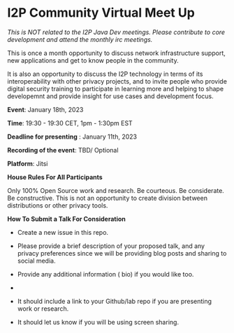 # I2P Community Virtual Meet Up 

*This is NOT related to the I2P Java Dev meetings. Please contribute to core development and attend the monthly irc meetings.*

This is once a month opportunity to discuss network infrastructure support, new applications and get to know people in the community.

It is also an opportunity to discuss the I2P technology in terms of its interoperability with other privacy projects, and to invite people who provide digital security training to participate in learning more and helping to shape developemnt and provide insight for use cases and development focus. 


**Event**: January 18th, 2023

**Time**: 19:30 - 19:30 CET, 1pm - 1:30pm EST

**Deadline for presenting** : January 11th, 2023

**Recording of the event**: TBD/ Optional

**Platform**: Jitsi

**House Rules For All Participants**

Only 100% Open Source work and research.
Be courteous.
Be considerate.
Be constructive.
This is not an opportunity to create division between distributions or other privacy tools. 

**How To Submit a Talk For Consideration**

- Create a new issue in this repo.

- Please provide a brief description of your proposed talk, and any privacy preferences since we will be providing blog posts and sharing to social media.

- Provide any additional information ( bio) if you would like too. 
- 
- It should include a link to your Github/lab repo if you are presenting work or research. 

- It should let us know if you will be using screen sharing. 



